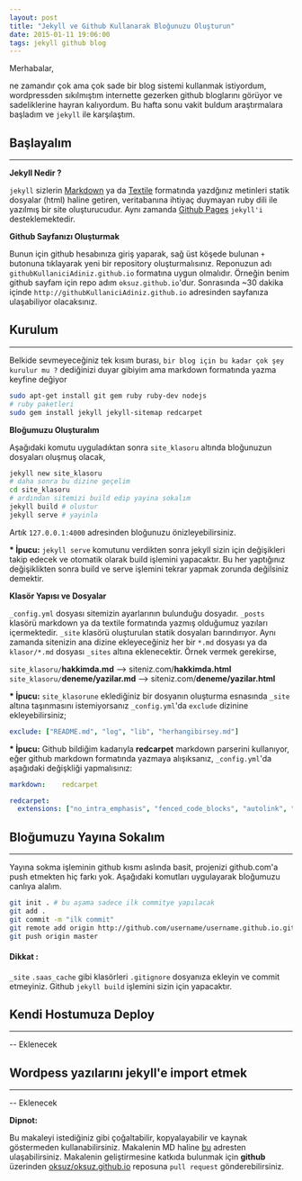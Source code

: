 ```yaml
---
layout: post
title: "Jekyll ve Github Kullanarak Bloğunuzu Oluşturun"
date: 2015-01-11 19:06:00
tags: jekyll github blog
---
```


Merhabalar,

ne zamandır çok ama çok sade bir blog sistemi kullanmak istiyordum, wordpressden sıkılmıştım internette gezerken github bloglarını görüyor ve sadeliklerine hayran kalıyordum. Bu hafta sonu vakit buldum araştırmalara başladım ve `jekyll` ile karşılaştım. 

## Başlayalım
------------------------
__Jekyll Nedir ?__

`jekyll` sizlerin [Markdown](https://github.com/adam-p/markdown-here/wiki/Markdown-Cheatsheet) ya da [Textile](http://redcloth.org/textile) formatında yazdğınız metinleri statik dosyalar (html) haline getiren, veritabanına ihtiyaç duymayan ruby dili ile yazılmış bir site oluşturucudur. 
Aynı zamanda [Github Pages](https://pages.github.com/) `jekyll'i` desteklemektedir. 


__Github Sayfanızı Oluşturmak__

Bunun için github hesabınıza giriş yaparak, sağ üst köşede bulunan `+` butonuna tıklayarak yeni bir repository oluşturmalısınız. Reponuzun adı `githubKullaniciAdiniz.github.io` formatına uygun olmalıdır. 
Örneğin benim github sayfam için repo adım `oksuz.github.io`'dur. Sonrasında ~30 dakika içinde `http://githubKullaniciAdiniz.github.io` adresinden sayfanıza ulaşabiliyor olacaksınız.


## Kurulum
------------------------

Belkide sevmeyeceğiniz tek kısım burası, `bir blog için bu kadar çok şey kurulur mu ?` dediğinizi duyar gibiyim ama markdown formatında yazma keyfine değiyor

```bash
sudo apt-get install git gem ruby ruby-dev nodejs
# ruby paketleri
sudo gem install jekyll jekyll-sitemap redcarpet
```

__Bloğumuzu Oluşturalım__

Aşağıdaki komutu uyguladıktan sonra `site_klasoru` altında bloğunuzun dosyaları oluşmuş olacak,

```bash
jekyll new site_klasoru
# daha sonra bu dizine geçelim
cd site_klasoru
# ardından sitemizi build edip yayina sokalım
jekyll build # olustur
jekyll serve # yayinla
```

Artık `127.0.0.1:4000` adresinden bloğunuzu önizleyebilirsiniz.

__* İpucu:__ `jekyll serve` komutunu verdikten sonra jekyll sizin için değişikleri takip edecek ve otomatik olarak build işlemini yapacaktır. Bu her yaptığınız değişiklikten sonra build ve serve işlemini tekrar yapmak zorunda değilsiniz demektir.

__Klasör Yapısı ve Dosyalar__

`_config.yml` dosyası sitemizin ayarlarının bulunduğu dosyadır. `_posts` klasörü markdown ya da textile formatında yazmış olduğumuz yazıları içermektedir. `_site` klasörü oluşturulan statik dosyaları barındırıyor. Aynı zamanda sitenizin ana dizine ekleyeceğiniz her bir `*.md` dosyası ya da `klasor/*.md` dosyası `_sites` altına eklenecektir. Örnek vermek gerekirse,

`site_klasoru/`__hakkimda.md__ --> siteniz.com/__hakkimda.html__
`site_klasoru/`__deneme/yazilar.md__ --> siteniz.com/__deneme/yazilar.html__

__* İpucu:__ `site_klasorune` eklediğiniz bir dosyanın oluşturma esnasında `_site` altına taşınmasını istemiyorsanız `_config.yml`'da `exclude` dizinine ekleyebilirsiniz;

```yaml
exclude: ["README.md", "log", "lib", "herhangibirsey.md"]

```

__* İpucu:__ Github bildiğim kadarıyla __redcarpet__ markdown parserini kullanıyor, eğer github markdown formatında yazmaya alışıksanız, `_config.yml`'da aşağıdaki değişkliği yapmalısınız:

```yaml
markdown:    redcarpet

redcarpet:
  extensions: ["no_intra_emphasis", "fenced_code_blocks", "autolink", "tables", "with_toc_data"]

```

## Bloğumuzu Yayına Sokalım
--------------------------

Yayına sokma işleminin github kısmı aslında basit, projenizi github.com'a push etmekten hiç farkı yok. Aşağıdaki komutları uygulayarak bloğumuzu canlıya alalım.

```bash
git init . # bu aşama sadece ilk commitye yapılacak
git add .
git commit -m "ilk commit"
git remote add origin http://github.com/username/username.github.io.git # bu aşama sadece ilk commitye yapılacak
git push origin master
```
#### Dikkat : 

`_site` `.saas_cache` gibi klasörleri `.gitignore` dosyanıza ekleyin ve commit etmeyiniz. Github `jekyll build` işlemini sizin için yapacaktır.


## Kendi Hostumuza Deploy
--------------------------
-- Eklenecek 


## Wordpess yazılarını jekyll'e import etmek
--------------------------
-- Eklenecek


__Dipnot:__

Bu makaleyi istediğiniz gibi çoğaltabilir, kopyalayabilir ve kaynak göstermeden kullanabilirsiniz. Makalenin MD haline [bu](https://github.com/oksuz/oksuz.github.io/blob/master/_posts/2015-01-11-jekyll-ve-github-kullarak-kendi-blogunuzu-olusturun.md) adresten ulaşabilirsiniz. Makalenin geliştirmesine katkıda bulunmak için __github__ üzerinden [oksuz/oksuz.github.io](https://github.com/oksuz/oksuz.github.io/) reposuna `pull request` gönderebilirsiniz.